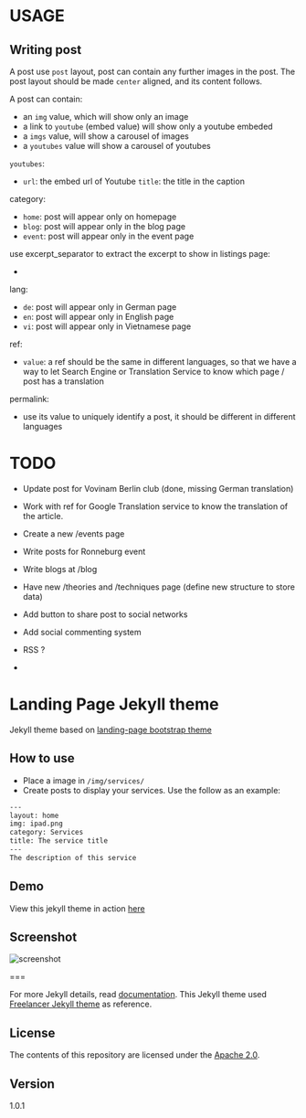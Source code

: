 # USAGE

## Writing post

A post use `post` layout, post can contain any further images in the post. The post layout should be made `center` aligned, and its content follows.

A post can contain:
- an `img` value, which will show only an image
- a link to `youtube` (embed value) will show only a youtube embeded
- a `imgs` value, will show a carousel of images
- a `youtubes` value will show a carousel of youtubes

`youtubes`:
  - `url`: the embed url of Youtube
    `title`: the title in the caption

category:
- `home`: post will appear only on homepage
- `blog`: post will appear only in the blog page
- `event`: post will appear only in the event page

use excerpt_separator to extract the excerpt to show in listings page:
- <!--more-->

lang:
- `de`: post will appear only in German page
- `en`: post will appear only in English page
- `vi`: post will appear only in Vietnamese page

ref:
- `value`: a ref should be the same in different languages, so that we have a way to let Search Engine or Translation Service to know which page / post has a translation

permalink:
- use its value to uniquely identify a post, it should be different in different languages


# TODO

- Update post for Vovinam Berlin club (done, missing German translation)

- Work with ref for Google Translation service to know the translation of the article.

- Create a new /events page

- Write posts for Ronneburg event

- Write blogs at /blog

- Have new /theories and /techniques page (define new structure to store data)

- Add button to share post to social networks

- Add social commenting system

- RSS ?

-


# Landing Page Jekyll theme

Jekyll theme based on [landing-page bootstrap theme ](http://startbootstrap.com/templates/landing-page/)

## How to use
 - Place a image in `/img/services/`
 - Create posts to display your services. Use the follow as an example:

```txt
---
layout: home
img: ipad.png
category: Services
title: The service title
---
The description of this service
```

## Demo
View this jekyll theme in action [here](https://swcool.github.io/landing-page-theme)

## Screenshot
![screenshot](https://raw.githubusercontent.com/swcool/landing-page-theme/master/img/screenshot.png)

===

For more Jekyll details, read [documentation](http://jekyllrb.com/).
This Jekyll theme used [Freelancer Jekyll theme](https://github.com/jeromelachaud/freelancer-theme/) as reference.

## License
The contents of this repository are licensed under the [Apache
2.0](http://www.apache.org/licenses/LICENSE-2.0.html).

## Version
1.0.1
